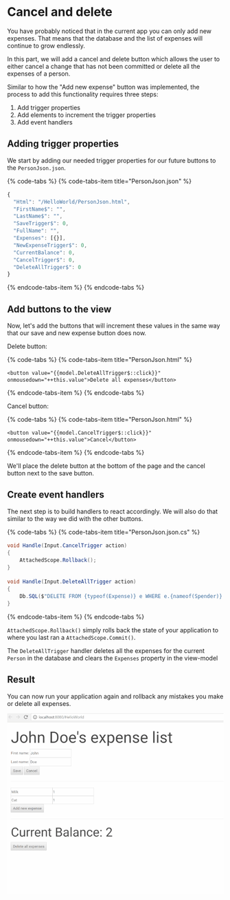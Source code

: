 # Cancel and delete

You have probably noticed that in the current app you can only add new expenses. That means that the database and the list of expenses will continue to grow endlessly.

In this part, we will add a cancel and delete button which allows the user to either cancel a change that has not been committed or delete all the expenses of a person.

Similar to how the "Add new expense" button was implemented, the process to add this functionality requires three steps:  
1. Add trigger properties  
2. Add elements to increment the trigger properties  
3. Add event handlers

## Adding trigger properties

We start by adding our needed trigger properties for our future buttons to the `PersonJson.json`.

{% code-tabs %}
{% code-tabs-item title="PersonJson.json" %}
```javascript
{
  "Html": "/HelloWorld/PersonJson.html",
  "FirstName$": "",
  "LastName$": "",
  "SaveTrigger$": 0,
  "FullName": "",
  "Expenses": [{}],
  "NewExpenseTrigger$": 0,
  "CurrentBalance": 0,
  "CancelTrigger$": 0,
  "DeleteAllTrigger$": 0
}
```
{% endcode-tabs-item %}
{% endcode-tabs %}

## Add buttons to the view

Now, let's add the buttons that will increment these values in the same way that our save and new expense button does now.

Delete button:

{% code-tabs %}
{% code-tabs-item title="PersonJson.html" %}
```markup
<button value="{{model.DeleteAllTrigger$::click}}" onmousedown="++this.value">Delete all expenses</button>
```
{% endcode-tabs-item %}
{% endcode-tabs %}

Cancel button:

{% code-tabs %}
{% code-tabs-item title="PersonJson.html" %}
```markup
<button value="{{model.CancelTrigger$::click}}" onmousedown="++this.value">Cancel</button>
```
{% endcode-tabs-item %}
{% endcode-tabs %}

We'll place the delete button at the bottom of the page and the cancel button next to the save button.

## Create event handlers

The next step is to build handlers to react accordingly. We will also do that similar to the way we did with the other buttons.

{% code-tabs %}
{% code-tabs-item title="PersonJson.json.cs" %}
```csharp
void Handle(Input.CancelTrigger action)
{
    AttachedScope.Rollback();
}

void Handle(Input.DeleteAllTrigger action)
{
    Db.SQL($"DELETE FROM {typeof(Expense)} e WHERE e.{nameof(Spender)} = ?", this.Data);
}
```
{% endcode-tabs-item %}
{% endcode-tabs %}

`AttachedScope.Rollback()` simply rolls back the state of your application to where you last ran a `AttachedScope.Commit()`.

The `DeleteAllTrigger` handler deletes all the expenses for the current `Person` in the database and clears the `Expenses` property in the view-model

## Result

You can now run your application again and rollback any mistakes you make or delete all expenses.

![](../../.gitbook/assets/resizedpart6.gif)

